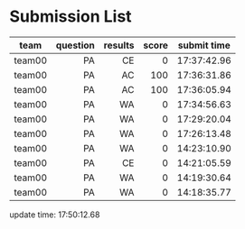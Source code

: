 # Submission List
team    | question  | results  | score | submit time
------|-----:|-----:| ----:|-----
team00 | PA | CE | 0 | 17:37:42.96
team00 | PA | AC | 100 | 17:36:31.86
team00 | PA | AC | 100 | 17:36:05.94
team00 | PA | WA | 0 | 17:34:56.63
team00 | PA | WA | 0 | 17:29:20.04
team00 | PA | WA | 0 | 17:26:13.48
team00 | PA | WA | 0 | 14:23:10.90
team00 | PA | CE | 0 | 14:21:05.59
team00 | PA | WA | 0 | 14:19:30.64
team00 | PA | WA | 0 | 14:18:35.77


update time: 17:50:12.68 
